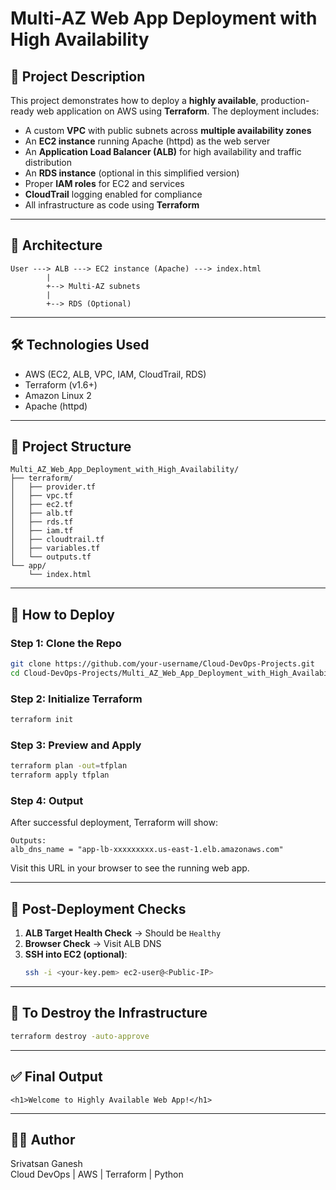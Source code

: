 # Multi-AZ Web App Deployment with High Availability

## 📌 Project Description

This project demonstrates how to deploy a **highly available**, production-ready web application on AWS using **Terraform**. The deployment includes:

- A custom **VPC** with public subnets across **multiple availability zones**
- An **EC2 instance** running Apache (httpd) as the web server
- An **Application Load Balancer (ALB)** for high availability and traffic distribution
- An **RDS instance** (optional in this simplified version)
- Proper **IAM roles** for EC2 and services
- **CloudTrail** logging enabled for compliance
- All infrastructure as code using **Terraform**

---

## 🧱 Architecture

```
User ---> ALB ---> EC2 instance (Apache) ---> index.html
        |
        +--> Multi-AZ subnets
        |
        +--> RDS (Optional)
```

---

## 🛠️ Technologies Used

- AWS (EC2, ALB, VPC, IAM, CloudTrail, RDS)
- Terraform (v1.6+)
- Amazon Linux 2
- Apache (httpd)

---

## 📁 Project Structure

```
Multi_AZ_Web_App_Deployment_with_High_Availability/
├── terraform/
│   ├── provider.tf
│   ├── vpc.tf
│   ├── ec2.tf
│   ├── alb.tf
│   ├── rds.tf
│   ├── iam.tf
│   ├── cloudtrail.tf
│   ├── variables.tf
│   └── outputs.tf
└── app/
    └── index.html
```

---

## 🚀 How to Deploy

### Step 1: Clone the Repo
```bash
git clone https://github.com/your-username/Cloud-DevOps-Projects.git
cd Cloud-DevOps-Projects/Multi_AZ_Web_App_Deployment_with_High_Availability/terraform
```

### Step 2: Initialize Terraform
```bash
terraform init
```

### Step 3: Preview and Apply
```bash
terraform plan -out=tfplan
terraform apply tfplan
```

### Step 4: Output

After successful deployment, Terraform will show:
```
Outputs:
alb_dns_name = "app-lb-xxxxxxxxx.us-east-1.elb.amazonaws.com"
```

Visit this URL in your browser to see the running web app.

---

## 🧪 Post-Deployment Checks

1. **ALB Target Health Check** → Should be `Healthy`
2. **Browser Check** → Visit ALB DNS
3. **SSH into EC2 (optional)**:
   ```bash
   ssh -i <your-key.pem> ec2-user@<Public-IP>
   ```

---

## 🧹 To Destroy the Infrastructure

```bash
terraform destroy -auto-approve
```

---

## ✅ Final Output

```
<h1>Welcome to Highly Available Web App!</h1>
```

---

## 👨‍💻 Author

Srivatsan Ganesh  
Cloud DevOps | AWS | Terraform | Python